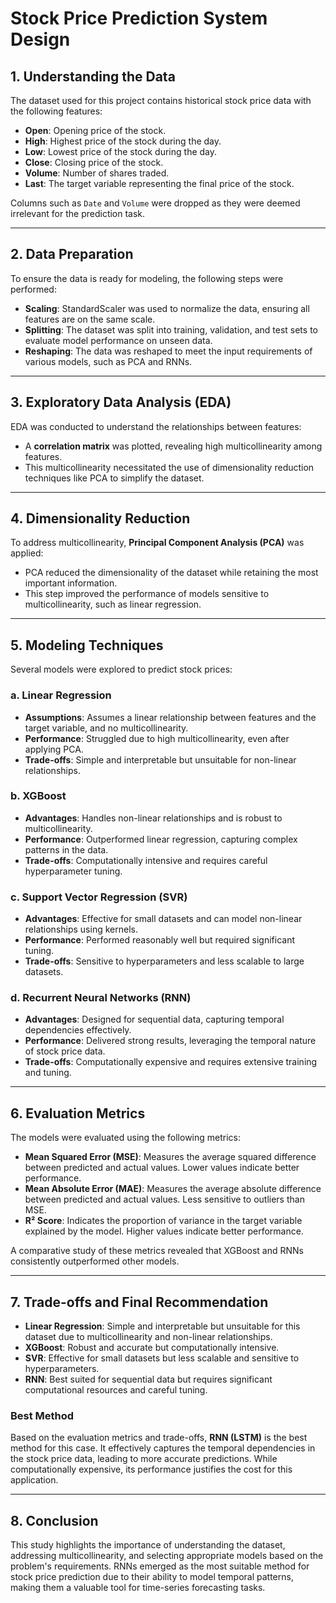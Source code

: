 # Stock Price Prediction System Design

## 1. **Understanding the Data**
The dataset used for this project contains historical stock price data with the following features:
- **Open**: Opening price of the stock.
- **High**: Highest price of the stock during the day.
- **Low**: Lowest price of the stock during the day.
- **Close**: Closing price of the stock.
- **Volume**: Number of shares traded.
- **Last**: The target variable representing the final price of the stock.

Columns such as `Date` and `Volume` were dropped as they were deemed irrelevant for the prediction task.

---

## 2. **Data Preparation**
To ensure the data is ready for modeling, the following steps were performed:
- **Scaling**: StandardScaler was used to normalize the data, ensuring all features are on the same scale.
- **Splitting**: The dataset was split into training, validation, and test sets to evaluate model performance on unseen data.
- **Reshaping**: The data was reshaped to meet the input requirements of various models, such as PCA and RNNs.

---

## 3. **Exploratory Data Analysis (EDA)**
EDA was conducted to understand the relationships between features:
- A **correlation matrix** was plotted, revealing high multicollinearity among features.
- This multicollinearity necessitated the use of dimensionality reduction techniques like PCA to simplify the dataset.

---

## 4. **Dimensionality Reduction**
To address multicollinearity, **Principal Component Analysis (PCA)** was applied:
- PCA reduced the dimensionality of the dataset while retaining the most important information.
- This step improved the performance of models sensitive to multicollinearity, such as linear regression.

---

## 5. **Modeling Techniques**
Several models were explored to predict stock prices:

### a. **Linear Regression**
- **Assumptions**: Assumes a linear relationship between features and the target variable, and no multicollinearity.
- **Performance**: Struggled due to high multicollinearity, even after applying PCA.
- **Trade-offs**: Simple and interpretable but unsuitable for non-linear relationships.

### b. **XGBoost**
- **Advantages**: Handles non-linear relationships and is robust to multicollinearity.
- **Performance**: Outperformed linear regression, capturing complex patterns in the data.
- **Trade-offs**: Computationally intensive and requires careful hyperparameter tuning.

### c. **Support Vector Regression (SVR)**
- **Advantages**: Effective for small datasets and can model non-linear relationships using kernels.
- **Performance**: Performed reasonably well but required significant tuning.
- **Trade-offs**: Sensitive to hyperparameters and less scalable to large datasets.

### d. **Recurrent Neural Networks (RNN)**
- **Advantages**: Designed for sequential data, capturing temporal dependencies effectively.
- **Performance**: Delivered strong results, leveraging the temporal nature of stock price data.
- **Trade-offs**: Computationally expensive and requires extensive training and tuning.

---

## 6. **Evaluation Metrics**
The models were evaluated using the following metrics:
- **Mean Squared Error (MSE)**: Measures the average squared difference between predicted and actual values. Lower values indicate better performance.
- **Mean Absolute Error (MAE)**: Measures the average absolute difference between predicted and actual values. Less sensitive to outliers than MSE.
- **R² Score**: Indicates the proportion of variance in the target variable explained by the model. Higher values indicate better performance.

A comparative study of these metrics revealed that XGBoost and RNNs consistently outperformed other models.

---

## 7. **Trade-offs and Final Recommendation**
- **Linear Regression**: Simple and interpretable but unsuitable for this dataset due to multicollinearity and non-linear relationships.
- **XGBoost**: Robust and accurate but computationally intensive.
- **SVR**: Effective for small datasets but less scalable and sensitive to hyperparameters.
- **RNN**: Best suited for sequential data but requires significant computational resources and careful tuning.

### **Best Method**
Based on the evaluation metrics and trade-offs, **RNN (LSTM)** is the best method for this case. It effectively captures the temporal dependencies in the stock price data, leading to more accurate predictions. While computationally expensive, its performance justifies the cost for this application.

---

## 8. **Conclusion**
This study highlights the importance of understanding the dataset, addressing multicollinearity, and selecting appropriate models based on the problem's requirements. RNNs emerged as the most suitable method for stock price prediction due to their ability to model temporal patterns, making them a valuable tool for time-series forecasting tasks.